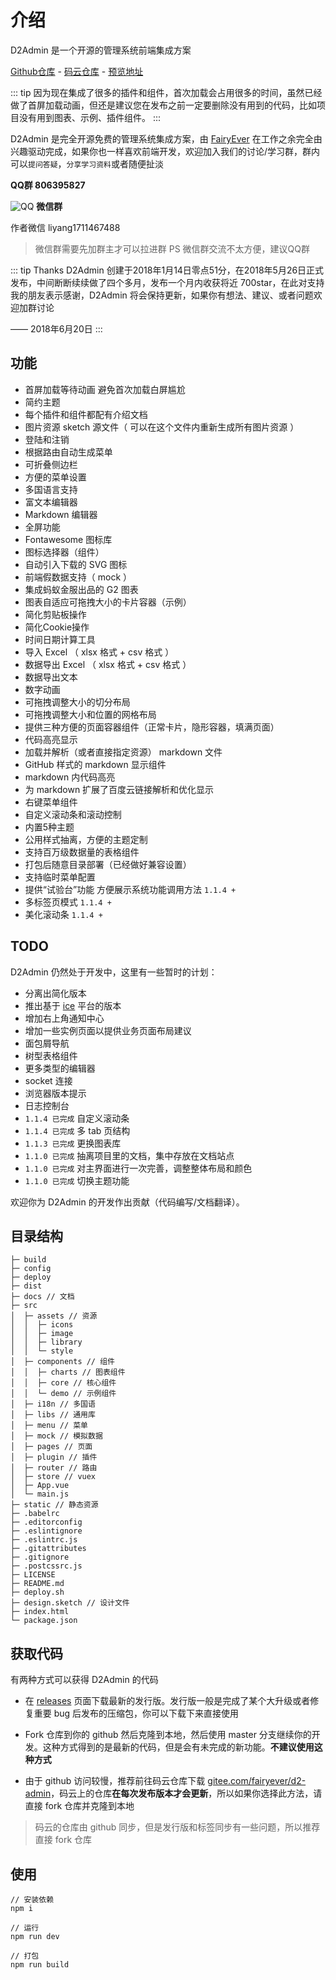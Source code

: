 # 介绍

D2Admin 是一个开源的管理系统前端集成方案

[Github仓库](https://github.com/FairyEver/d2-admin) - [码云仓库](https://gitee.com/fairyever/d2-admin) - [预览地址](https://fairyever.gitee.io/d2-admin-preview)

::: tip
因为现在集成了很多的插件和组件，首次加载会占用很多的时间，虽然已经做了首屏加载动画，但还是建议您在发布之前一定要删除没有用到的代码，比如项目没有用到图表、示例、插件组件。
:::

D2Admin 是完全开源免费的管理系统集成方案，由 [FairyEver](https://github.com/FairyEver) 在工作之余完全由兴趣驱动完成，如果你也一样喜欢前端开发，欢迎加入我们的讨论/学习群，群内可以`提问答疑`，`分享学习资料`或者随便扯淡

**QQ群 806395827**

![QQ](./github/qq/jpg)
**微信群**

作者微信 liyang1711467488

> 微信群需要先加群主才可以拉进群 PS 微信群交流不太方便，建议QQ群

::: tip Thanks
D2Admin 创建于2018年1月14日零点51分，在2018年5月26日正式发布，中间断断续续做了四个多月，发布一个月内收获将近 700star，在此对支持我的朋友表示感谢，D2Admin 将会保持更新，如果你有想法、建议、或者问题欢迎加群讨论

—— 2018年6月20日
:::

## 功能

* 首屏加载等待动画 避免首次加载白屏尴尬
* 简约主题
* 每个插件和组件都配有介绍文档
* 图片资源 sketch 源文件（ 可以在这个文件内重新生成所有图片资源 ）
* 登陆和注销
* 根据路由自动生成菜单
* 可折叠侧边栏
* 方便的菜单设置
* 多国语言支持
* 富文本编辑器
* Markdown 编辑器
* 全屏功能
* Fontawesome 图标库
* 图标选择器（组件）
* 自动引入下载的 SVG 图标
* 前端假数据支持（ mock ）
* 集成蚂蚁金服出品的 G2 图表
* 图表自适应可拖拽大小的卡片容器（示例）
* 简化剪贴板操作
* 简化Cookie操作
* 时间日期计算工具
* 导入 Excel （ xlsx 格式 + csv 格式 ）
* 数据导出 Excel （ xlsx 格式 + csv 格式 ）
* 数据导出文本
* 数字动画
* 可拖拽调整大小的切分布局
* 可拖拽调整大小和位置的网格布局
* 提供三种方便的页面容器组件（正常卡片，隐形容器，填满页面）
* 代码高亮显示
* 加载并解析（或者直接指定资源） markdown 文件
* GitHub 样式的 markdown 显示组件
* markdown 内代码高亮
* 为 markdown 扩展了百度云链接解析和优化显示
* 右键菜单组件
* 自定义滚动条和滚动控制
* 内置5种主题
* 公用样式抽离，方便的主题定制
* 支持百万级数据量的表格组件
* 打包后随意目录部署（已经做好兼容设置）
* 支持临时菜单配置
* 提供“试验台”功能 方便展示系统功能调用方法 `1.1.4 +`
* 多标签页模式 `1.1.4 +`
* 美化滚动条 `1.1.4 +`

## TODO

D2Admin 仍然处于开发中，这里有一些暂时的计划：

* 分离出简化版本
* 推出基于 [ice](https://alibaba.github.io/ice) 平台的版本
* 增加右上角通知中心
* 增加一些实例页面以提供业务页面布局建议
* 面包屑导航
* 树型表格组件
* 更多类型的编辑器
* socket 连接
* 浏览器版本提示
* 日志控制台
* `1.1.4 已完成` 自定义滚动条
* `1.1.4 已完成` 多 tab 页结构
* `1.1.3 已完成` 更换图表库
* `1.1.0 已完成` 抽离项目里的文档，集中存放在文档站点
* `1.1.0 已完成` 对主界面进行一次完善，调整整体布局和颜色
* `1.1.0 已完成` 切换主题功能

欢迎你为 D2Admin 的开发作出贡献（代码编写/文档翻译）。

## 目录结构

```
├─ build
├─ config
├─ deploy
├─ dist
├─ docs // 文档
├─ src
│  ├─ assets // 资源
│  │  ├─ icons
│  │  ├─ image
│  │  ├─ library
│  │  └─ style
│  ├─ components // 组件
│  │  ├─ charts // 图表组件
│  │  ├─ core // 核心组件
│  │  └─ demo // 示例组件
│  ├─ i18n // 多国语
│  ├─ libs // 通用库
│  ├─ menu // 菜单
│  ├─ mock // 模拟数据
│  ├─ pages // 页面
│  ├─ plugin // 插件
│  ├─ router // 路由
│  ├─ store // vuex
│  ├─ App.vue
│  └─ main.js
├─ static // 静态资源
├─ .babelrc
├─ .editorconfig
├─ .eslintignore
├─ .eslintrc.js
├─ .gitattributes
├─ .gitignore
├─ .postcssrc.js
├─ LICENSE
├─ README.md
├─ deploy.sh
├─ design.sketch // 设计文件
├─ index.html
└─ package.json
```

## 获取代码

有两种方式可以获得 D2Admin 的代码

* 在 [releases](https://github.com/FairyEver/d2-admin/releases) 页面下载最新的发行版。发行版一般是完成了某个大升级或者修复重要 bug 后发布的压缩包，你可以下载下来直接使用

* Fork 仓库到你的 github 然后克隆到本地，然后使用 master 分支继续你的开发。这种方式得到的是最新的代码，但是会有未完成的新功能。**不建议使用这种方式**

* 由于 github 访问较慢，推荐前往码云仓库下载 [gitee.com/fairyever/d2-admin](https://gitee.com/fairyever/d2-admin)，码云上的仓库**在每次发布版本才会更新**，所以如果你选择此方法，请直接 fork 仓库并克隆到本地

> 码云的仓库由 github 同步，但是发行版和标签同步有一些问题，所以推荐直接 fork 仓库

## 使用

```
// 安装依赖
npm i

// 运行
npm run dev

// 打包
npm run build
```